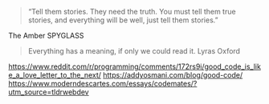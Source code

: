 > “Tell them stories. They need the truth. You must tell them true stories, and everything will be well, just tell them stories.”

The Amber SPYGLASS

> Everything has a meaning, if only we could read it.
Lyras Oxford

https://www.reddit.com/r/programming/comments/172rs9i/good_code_is_like_a_love_letter_to_the_next/
https://addyosmani.com/blog/good-code/
https://www.moderndescartes.com/essays/codemates/?utm_source=tldrwebdev
